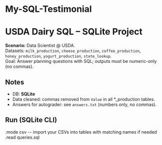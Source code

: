 # My-SQL-Testimonial
# USDA Dairy SQL – SQLite Project

**Scenario:** Data Scientist @ USDA.  
Datasets: `milk_production`, `cheese_production`, `coffee_production`, `honey_production`, `yogurt_production`, `state_lookup`.  
Goal: Answer planning questions with SQL; outputs must be numeric-only (no commas).

## Notes
- DB: **SQLite**
- Data cleaned: commas removed from `Value` in all *_production tables.
- Answers for autograder: see `answers.txt` (numbers only, no commas).

## Run (SQLite CLI)
.mode csv
-- import your CSVs into tables with matching names if needed
.read queries.sql
